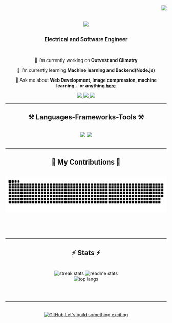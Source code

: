 <img align="right" src="https://visitor-badge.laobi.icu/badge?page_id=fikresilase.fikresilase" />

<h1 align="center">
    <img src="https://readme-typing-svg.herokuapp.com/?font=Righteous&size=35&center=true&vCenter=true&width=500&height=70&duration=4000&lines=Hi+There!+👋;+I'm+Fikresilase+W.+Abebayew!;" />
</h1>

<h3 align="center">Electrical and Software Engineer </h3>

<br/>

<div align="center">
 
 🔭 I’m currently working on **Outvest and Climatry**
 
 🌱 I’m currently learning **Machine learning and Backend(Node.js)**

💬 Ask me about **Web Development, Image compression, machine learning... or anything [here](https://github.com/Fikresilase/fikresilase/issues)**

 </div>
 
<div align="center"> 
  <a href="mailto:shitubilbila@gmail.com">
    <img src="https://img.shields.io/badge/Gmail-333333?style=for-the-badge&logo=gmail&logoColor=red" />
  </a>
  <a href="https://linkedin.com/in/pedro-sales-muniz" target="_blank">
    <img src="https://img.shields.io/badge/LinkedIn-0077B5?style=for-the-badge&logo=linkedin&logoColor=white" target="_blank" />
  </a>
  <a href="https://salesp0.github.io" target="_blank">
     <img src="https://img.shields.io/badge/Portfolio-FF5722?style=for-the-badge&logo=todoist&logoColor=white" target="_blank" /> <!-- sqlite, safari, google-chrome are other good icon options -->
  </a>
</div>

 <hr/>
 
<h2 align="center">⚒️ Languages-Frameworks-Tools ⚒️</h2>
<br/>
<div align="center">
    <img src="https://skillicons.dev/icons?i=html,css,bootstrap,tailwind,javascript,typescript,react,nextjs,github,git,redux" />
    <img src="https://skillicons.dev/icons?i=nodejs,python,express,firebase,mongodb,c,cpp,arduino,dart,flutter,java,mysql,postgres" /><br>
</div>

<br/>
<hr/>


<div align="center">
  <h2>🐍 My Contributions 🐍</h2>
  <br>
  <img alt="snake eating my contributions" src="https://raw.githubusercontent.com/Fikresilase/fikresilase/output/github-contribution-grid-snake.svg" />
  
  
  <br/><br/><br/>
</div>

<hr/>

<h2 align="center">⚡ Stats ⚡</h2>
<br>
<div align="center">
  <img width=390 src="https://github-readme-streak-stats-salesp07.vercel.app/?user=Fikresilase&count_private=true&theme=react&border_radius=10" alt="streak stats"/>
  <img width=390 src="https://github-readme-stats-salesp07.vercel.app/api?username=Fikresilase&count_private=true&show_icons=true&theme=react&rank_icon=github&border_radius=10" alt="readme stats" />
  <br/>
  <img width=325 align="center" src="https://github-readme-stats-salesp07.vercel.app/api/top-langs/?username=Fikresilase&hide=HTML&langs_count=8&layout=compact&theme=react&border_radius=10&size_weight=0.5&count_weight=0.5&exclude_repo=github-readme-stats" alt="top langs" />
</div>


<br/><br/>

<hr/>

<br/>

<div align="center">
<a href="https://github.com/Fikresilase" target="_blank">
  <img height="64" style="border:0px;height:64px;" src="https://github.githubassets.com/images/modules/logos_page/GitHub-Mark.png" border="0" alt="GitHub" />
  Let's build something exciting
</a>


</div>

<br/>
